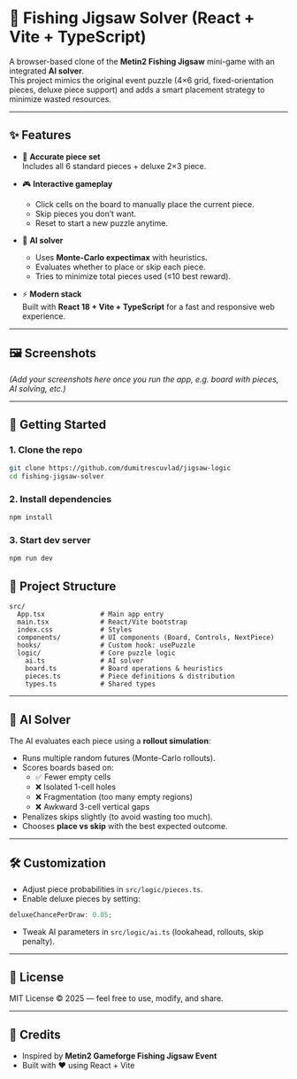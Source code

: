 # 🎣 Fishing Jigsaw Solver (React + Vite + TypeScript)

A browser-based clone of the **Metin2 Fishing Jigsaw** mini-game with an integrated **AI solver**.  
This project mimics the original event puzzle (4×6 grid, fixed-orientation pieces, deluxe piece support) and adds a smart placement strategy to minimize wasted resources.

---

## ✨ Features

- 🧩 **Accurate piece set**  
  Includes all 6 standard pieces + deluxe 2×3 piece.

- 🎮 **Interactive gameplay**

  - Click cells on the board to manually place the current piece.
  - Skip pieces you don’t want.
  - Reset to start a new puzzle anytime.

- 🤖 **AI solver**

  - Uses **Monte-Carlo expectimax** with heuristics.
  - Evaluates whether to place or skip each piece.
  - Tries to minimize total pieces used (≤10 best reward).

- ⚡ **Modern stack**  
  Built with **React 18 + Vite + TypeScript** for a fast and responsive web experience.

---

## 🖼️ Screenshots

_(Add your screenshots here once you run the app, e.g. board with pieces, AI solving, etc.)_

---

## 🚀 Getting Started

### 1. Clone the repo

```bash
git clone https://github.com/dumitrescuvlad/jigsaw-logic
cd fishing-jigsaw-solver
```

### 2. Install dependencies

```bash
npm install
```

### 3. Start dev server

```bash
npm run dev
```

## 📂 Project Structure

```
src/
  App.tsx              # Main app entry
  main.tsx             # React/Vite bootstrap
  index.css            # Styles
  components/          # UI components (Board, Controls, NextPiece)
  hooks/               # Custom hook: usePuzzle
  logic/               # Core puzzle logic
    ai.ts              # AI solver
    board.ts           # Board operations & heuristics
    pieces.ts          # Piece definitions & distribution
    types.ts           # Shared types
```

---

## 🧠 AI Solver

The AI evaluates each piece using a **rollout simulation**:

- Runs multiple random futures (Monte-Carlo rollouts).
- Scores boards based on:
  - ✅ Fewer empty cells
  - ❌ Isolated 1-cell holes
  - ❌ Fragmentation (too many empty regions)
  - ❌ Awkward 3-cell vertical gaps
- Penalizes skips slightly (to avoid wasting too much).
- Chooses **place vs skip** with the best expected outcome.

---

## 🛠️ Customization

- Adjust piece probabilities in `src/logic/pieces.ts`.
- Enable deluxe pieces by setting:

```ts
deluxeChancePerDraw: 0.05;
```

- Tweak AI parameters in `src/logic/ai.ts` (lookahead, rollouts, skip penalty).

---

## 📜 License

MIT License © 2025 — feel free to use, modify, and share.

---

## 🙌 Credits

- Inspired by **Metin2 Gameforge Fishing Jigsaw Event**
- Built with ❤️ using React + Vite
